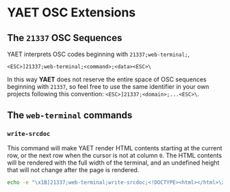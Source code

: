 # YAET OSC Extensions

## The `21337` OSC Sequences

YAET interprets OSC codes beginning with `21337;web-terminal;`,

```
<ESC>]21337;web-terminal;<command>;<data><ESC>\
```

In this way **YAET** does not reserve the entire space of OSC
sequences beginning with `21337`, so feel free to use the
same identifier in your own projects following this
convention: `<ESC>]21337;<domain>;...<ESC>\`.

## The `web-terminal` commands

### `write-srcdoc`

This command will make YAET render HTML contents starting at
the current row, or the next row when the cursor is not at
column `0`. The HTML contents will be rendered with the
full width of the terminal, and an undefined height that will
not change after the page is rendered.

```sh
echo -e "\x1B]21337;web-terminal;write-srcdoc;<!DOCTYPE><html></html>\x1B\\"
```
